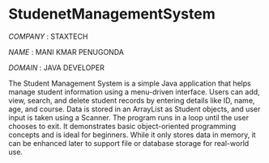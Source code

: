 # StudenetManagementSystem

*COMPANY* : STAXTECH

*NAME* : MANI KMAR PENUGONDA

*DOMAIN* : JAVA DEVELOPER

The Student Management System is a simple Java application that helps manage student information using a menu-driven interface. Users can add, view, search, and delete student records by entering details like ID, name, age, and course. Data is stored in an ArrayList as Student objects, and user input is taken using a Scanner. The program runs in a loop until the user chooses to exit. It demonstrates basic object-oriented programming concepts and is ideal for beginners. While it only stores data in memory, it can be enhanced later to support file or database storage for real-world use.









